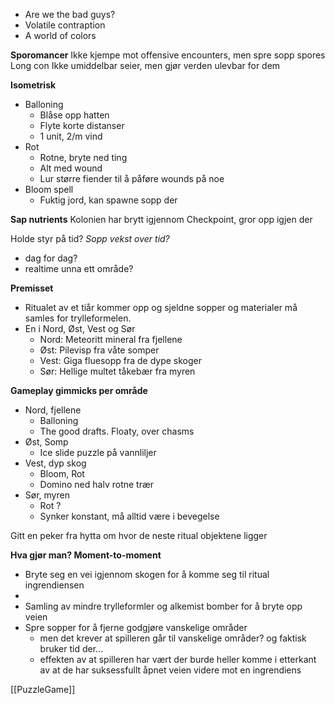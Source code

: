 - Are we the bad guys?
- Volatile contraption
- A world of colors



**Sporomancer**
Ikke kjempe mot offensive encounters, men spre sopp spores
Long con
Ikke umiddelbar seier, men gjør verden ulevbar for dem

**Isometrisk**

- Balloning
	- Blåse opp hatten
	- Flyte korte distanser
	- 1 unit, 2/m vind
- Rot
	- Rotne, bryte ned ting
	- Alt med wound
	- Lur større fiender til å påføre wounds på noe
- Bloom spell
	- Fuktig jord, kan spawne sopp der

**Sap nutrients**
Kolonien har brytt igjennom
Checkpoint,
gror opp igjen der

Holde styr på tid? _Sopp vekst over tid?_
- dag for dag?
- realtime unna ett område?

**Premisset**
+ Ritualet av et tiår kommer opp og sjeldne sopper og materialer må samles for trylleformelen.
+ En i Nord, Øst, Vest og Sør
	+ Nord: Meteoritt mineral fra fjellene
	+ Øst: Pilevisp fra våte somper
	+ Vest: Giga fluesopp fra de dype skoger
	+ Sør: Hellige multet tåkebær fra myren

**Gameplay gimmicks per område**
+ Nord, fjellene
	+ Balloning
	+ The good drafts. Floaty, over chasms
+ Øst, Somp
	+ Ice slide puzzle på vannliljer
+ Vest, dyp skog
	+ Bloom, Rot
	+ Domino ned halv rotne trær 
+ Sør, myren
	+ Rot ?
	+ Synker konstant, må alltid være i bevegelse

Gitt en peker fra hytta om hvor de neste ritual objektene ligger

**Hva gjør man? Moment-to-moment**
+ Bryte seg en vei igjennom skogen for å komme seg til ritual ingrendiensen
+ 
+ Samling av mindre trylleformler og alkemist bomber for å bryte opp veien
+ Spre sopper for å fjerne godgjøre vanskelige områder
	+ men det krever at spilleren går til vanskelige områder? og faktisk bruker tid der...
	+ effekten av at spilleren har vært der burde heller komme i etterkant av at de har suksessfullt åpnet veien videre mot en ingrendiens

[[PuzzleGame]]